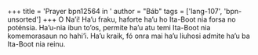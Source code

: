+++
title = 'Prayer bpn12564 in '
author = "Báb"
tags = ['lang-107', 'bpn-unsorted']
+++
O Na’i! Ha’u fraku, haforte ha’u ho Ita-Boot nia forsa no poténsia. Ha’u-nia ibun to’os, permite ha’u atu temi Ita-Boot nia komemorasaun no hahi’i. Ha’u kraik, fó onra mai ha’u liuhosi admite ha’u ba Ita-Boot nia reinu.
